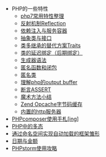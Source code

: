 * PHP的一些特性
    * [php7常用特性整理](【modernPHP专题(1)】php7常用特性整理.md)
    * [反射机制Reflection](【modernPHP专题(2)】反射机制Reflection.md)
    * [依赖注入与服务容器](【modernPHP专题(3)】依赖注入与服务容器.md)
    * [抽象类与接口](【modernPHP专题(4)】抽象类与接口.md)
    * [类多继承的替代方案Traits](【modernPHP专题(5)】类多继承的替代方案Traits.md)
    * [类的延迟绑定（后期绑定）](【modernPHP专题(6)】类的延迟绑定（后期绑定）.md)
    * [生成器语法](【modernPHP专题(7)】生成器语法.md)
    * [匿名函数和闭包](【modernPHP专题(8)】匿名函数和闭包.md)
    * [匿名类](【modernPHP专题(9)】匿名类.md)
    * [理解php的output buffer](【modernPHP专题(10)】理解php的outputbuffer.md)
    * [断言ASSERT](【modernPHP专题(11)】断言ASSERT.md)
    * [魔术方法小结](【modernPHP专题(12)】魔术方法小结.md)
    * [Zend Opcache字节码缓存](【modernPHP专题(13)】ZendOpcache字节码缓存.md)
    * [内置的http服务器](【modernPHP专题(14)】内置的http服务器.md)
* [PHPcomposer使用手札[ing]](PHPcomposer使用手札[ing].md)
* [PHP中的多态](PHP中的多态.md)
* [通过命名空间实现自动加载的框架雏形](通过命名空间实现自动加载的框架雏形.md)
* [日期与金额](日期与金额.md)
* [PHPstorm使用攻略](PHPstorm使用攻略.md)